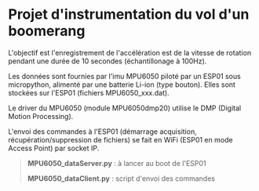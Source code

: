 # Projet d'instrumentation du vol d'un boomerang

L'objectif est l'enregistrement de l'accélération est de la vitesse de rotation pendant 
une durée de 10 secondes (échantillonage à 100Hz).

Les données sont fournies par l'imu MPU6050 piloté par un ESP01 sous micropython, alimenté 
par une batterie Li-ion (type bouton). Elles sont stockées sur l'ESP01 (fichiers MPU6050_xxx.dat).

Le driver du MPU6050 (module MPU6050dmp20) utilise le DMP (Digital Motion Processing).

L'envoi des commandes à l'ESP01 (démarrage acquisition, récupération/suppression de fichiers) se fait en WiFi 
(ESP01 en mode Access Point) par socket IP.

> __MPU6050_dataServer.py__ : à lancer au boot de l'ESP01
> 
> __MPU6050_dataClient.py__ : script d'envoi des commandes

